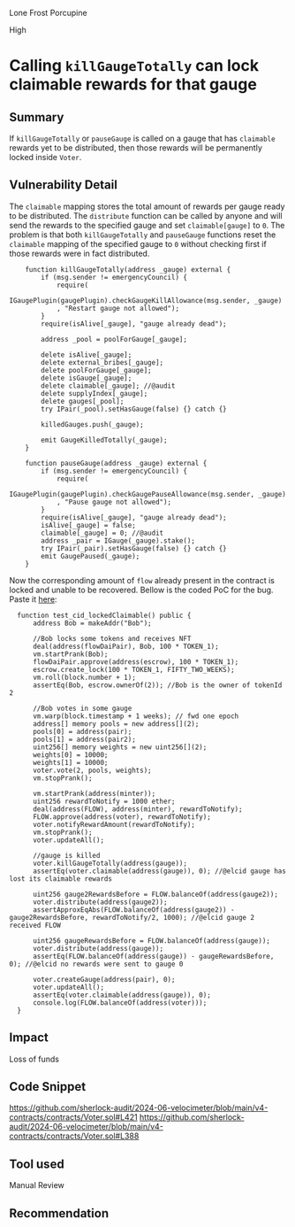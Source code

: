Lone Frost Porcupine

High

# Calling `killGaugeTotally` can lock claimable rewards for that gauge

## Summary
If `killGaugeTotally` or `pauseGauge` is called on a gauge that has `claimable` rewards yet to be distributed, then those rewards will be permanently locked inside `Voter`.

## Vulnerability Detail
The `claimable` mapping stores the total amount of rewards per gauge ready to be distributed. The `distribute` function can be called by anyone and will send the rewards to the specified gauge and set `claimable[gauge]` to `0`. The problem is that both `killGaugeTotally`  and `pauseGauge` functions reset the `claimable` mapping of the specified gauge to `0` without checking first if those rewards were in fact distributed.
```solidity
    function killGaugeTotally(address _gauge) external {
        if (msg.sender != emergencyCouncil) {
            require(
                IGaugePlugin(gaugePlugin).checkGaugeKillAllowance(msg.sender, _gauge)
            , "Restart gauge not allowed");
        }
        require(isAlive[_gauge], "gauge already dead");

        address _pool = poolForGauge[_gauge];

        delete isAlive[_gauge];
        delete external_bribes[_gauge];
        delete poolForGauge[_gauge];
        delete isGauge[_gauge];
        delete claimable[_gauge]; //@audit
        delete supplyIndex[_gauge];
        delete gauges[_pool];
        try IPair(_pool).setHasGauge(false) {} catch {}

        killedGauges.push(_gauge);

        emit GaugeKilledTotally(_gauge);
    }
```
```solidity
    function pauseGauge(address _gauge) external {
        if (msg.sender != emergencyCouncil) {
            require(
                IGaugePlugin(gaugePlugin).checkGaugePauseAllowance(msg.sender, _gauge)
            , "Pause gauge not allowed");
        }
        require(isAlive[_gauge], "gauge already dead");
        isAlive[_gauge] = false; 
        claimable[_gauge] = 0; //@audit
        address _pair = IGauge(_gauge).stake();
        try IPair(_pair).setHasGauge(false) {} catch {}
        emit GaugePaused(_gauge);
    }
```
Now the corresponding amount of `flow` already present in the contract is locked and unable to be recovered.
Bellow is the coded PoC for the bug. Paste it [here](https://github.com/sherlock-audit/2024-06-velocimeter/blob/main/v4-contracts/test/KillGauges.t.sol):
```solidity
  function test_cid_lockedClaimable() public {
      address Bob = makeAddr("Bob");

      //Bob locks some tokens and receives NFT
      deal(address(flowDaiPair), Bob, 100 * TOKEN_1);
      vm.startPrank(Bob);
      flowDaiPair.approve(address(escrow), 100 * TOKEN_1);
      escrow.create_lock(100 * TOKEN_1, FIFTY_TWO_WEEKS);
      vm.roll(block.number + 1); 
      assertEq(Bob, escrow.ownerOf(2)); //Bob is the owner of tokenId 2

      //Bob votes in some gauge
      vm.warp(block.timestamp + 1 weeks); // fwd one epoch
      address[] memory pools = new address[](2);
      pools[0] = address(pair);
      pools[1] = address(pair2);
      uint256[] memory weights = new uint256[](2);
      weights[0] = 10000;
      weights[1] = 10000;      
      voter.vote(2, pools, weights);
      vm.stopPrank();

      vm.startPrank(address(minter));
      uint256 rewardToNotify = 1000 ether;
      deal(address(FLOW), address(minter), rewardToNotify);
      FLOW.approve(address(voter), rewardToNotify);
      voter.notifyRewardAmount(rewardToNotify);
      vm.stopPrank();
      voter.updateAll();

      //gauge is killed
      voter.killGaugeTotally(address(gauge));
      assertEq(voter.claimable(address(gauge)), 0); //@elcid gauge has lost its claimable rewards

      uint256 gauge2RewardsBefore = FLOW.balanceOf(address(gauge2));
      voter.distribute(address(gauge2));
      assertApproxEqAbs(FLOW.balanceOf(address(gauge2)) - gauge2RewardsBefore, rewardToNotify/2, 1000); //@elcid gauge 2 received FLOW

      uint256 gaugeRewardsBefore = FLOW.balanceOf(address(gauge));
      voter.distribute(address(gauge));
      assertEq(FLOW.balanceOf(address(gauge)) - gaugeRewardsBefore, 0); //@elcid no rewards were sent to gauge 0

      voter.createGauge(address(pair), 0);
      voter.updateAll();
      assertEq(voter.claimable(address(gauge)), 0);
      console.log(FLOW.balanceOf(address(voter)));
  }       
```
## Impact
Loss of funds

## Code Snippet
https://github.com/sherlock-audit/2024-06-velocimeter/blob/main/v4-contracts/contracts/Voter.sol#L421
https://github.com/sherlock-audit/2024-06-velocimeter/blob/main/v4-contracts/contracts/Voter.sol#L388

## Tool used

Manual Review

## Recommendation

